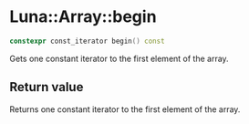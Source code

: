 # Luna::Array::begin

```c++
constexpr const_iterator begin() const
```

Gets one constant iterator to the first element of the array. 



## Return value
Returns one constant iterator to the first element of the array. 

